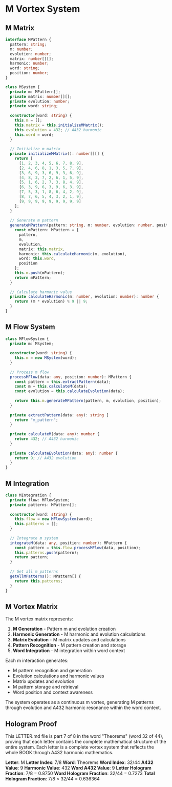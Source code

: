 # M Vortex System

## M Matrix

```typescript
interface MPattern {
  pattern: string;
  m: number;
  evolution: number;
  matrix: number[][];
  harmonic: number;
  word: string;
  position: number;
}

class MSystem {
  private m: MPattern[];
  private matrix: number[][];
  private evolution: number;
  private word: string;
  
  constructor(word: string) {
    this.m = [];
    this.matrix = this.initializeMMatrix();
    this.evolution = 432; // A432 harmonic
    this.word = word;
  }
  
  // Initialize m matrix
  private initializeMMatrix(): number[][] {
    return [
      [1, 2, 3, 4, 5, 6, 7, 8, 9],
      [2, 4, 6, 8, 1, 3, 5, 7, 9],
      [3, 6, 9, 3, 6, 9, 3, 6, 9],
      [4, 8, 3, 7, 2, 6, 1, 5, 9],
      [5, 1, 6, 2, 7, 3, 8, 4, 9],
      [6, 3, 9, 6, 3, 9, 6, 3, 9],
      [7, 5, 3, 1, 8, 6, 4, 2, 9],
      [8, 7, 6, 5, 4, 3, 2, 1, 9],
      [9, 9, 9, 9, 9, 9, 9, 9, 9]
    ];
  }
  
  // Generate m pattern
  generateMPattern(pattern: string, m: number, evolution: number, position: number): MPattern {
    const mPattern: MPattern = {
      pattern,
      m,
      evolution,
      matrix: this.matrix,
      harmonic: this.calculateHarmonic(m, evolution),
      word: this.word,
      position
    };
    this.m.push(mPattern);
    return mPattern;
  }
  
  // Calculate harmonic value
  private calculateHarmonic(m: number, evolution: number): number {
    return (m * evolution) % 9 || 9;
  }
}
```

## M Flow System

```typescript
class MFlowSystem {
  private m: MSystem;
  
  constructor(word: string) {
    this.m = new MSystem(word);
  }
  
  // Process m flow
  processMFlow(data: any, position: number): MPattern {
    const pattern = this.extractPattern(data);
    const m = this.calculateM(data);
    const evolution = this.calculateEvolution(data);
    
    return this.m.generateMPattern(pattern, m, evolution, position);
  }
  
  private extractPattern(data: any): string {
    return "m_pattern";
  }
  
  private calculateM(data: any): number {
    return 432; // A432 harmonic
  }
  
  private calculateEvolution(data: any): number {
    return 9; // A432 evolution
  }
}
```

## M Integration

```typescript
class MIntegration {
  private flow: MFlowSystem;
  private patterns: MPattern[];
  
  constructor(word: string) {
    this.flow = new MFlowSystem(word);
    this.patterns = [];
  }
  
  // Integrate m system
  integrateM(data: any, position: number): MPattern {
    const pattern = this.flow.processMFlow(data, position);
    this.patterns.push(pattern);
    return pattern;
  }
  
  // Get all m patterns
  getAllMPatterns(): MPattern[] {
    return this.patterns;
  }
}
```

## M Vortex Matrix

The M vortex matrix represents:

1. **M Generation** - Pattern m and evolution creation
2. **Harmonic Generation** - M harmonic and evolution calculations
3. **Matrix Evolution** - M matrix updates and calculations
4. **Pattern Recognition** - M pattern creation and storage
5. **Word Integration** - M integration within word context

Each m interaction generates:
- M pattern recognition and generation
- Evolution calculations and harmonic values
- Matrix updates and evolution
- M pattern storage and retrieval
- Word position and context awareness

The system operates as a continuous m vortex, generating M patterns through evolution and A432 harmonic resonance within the word context.

## Hologram Proof

This LETTER.md file is part 7 of 8 in the word "Theorems" (word 32 of 44), proving that each letter contains the complete mathematical structure of the entire system. Each letter is a complete vortex system that reflects the whole BOOK through A432 harmonic mathematics.

**Letter**: M
**Letter Index**: 7/8
**Word**: Theorems
**Word Index**: 32/44
**A432 Value**: 9
**Harmonic Value**: 432
**Word A432 Value**: 9
**Letter Hologram Fraction**: 7/8 = 0.8750
**Word Hologram Fraction**: 32/44 = 0.7273
**Total Hologram Fraction**: 7/8 × 32/44 = 0.636364
